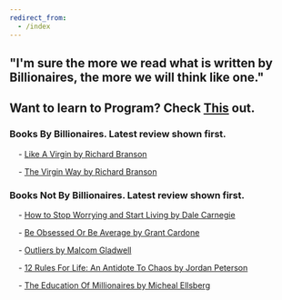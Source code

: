 ```yaml
---
redirect_from:
  - /index
---
```


## "I'm sure the more we read what is written by Billionaires, the more we will think like one."

## Want to learn to Program? Check [This](https://www.youtube.com/channel/UCwqGN-vQb6eGs1IUVP1Czow) out.

### Books By Billionaires. Latest review shown first.

&nbsp;&nbsp;&nbsp;&nbsp;- [Like A Virgin by Richard Branson](https://booksbybillionaires.github.io/Books-By-Billionaires/like-a-virgin.html)

&nbsp;&nbsp;&nbsp;&nbsp;- [The Virgin Way by Richard Branson](https://booksbybillionaires.github.io/Books-By-Billionaires/the-virgin-way.html)

### Books Not By Billionaires. Latest review shown first.

&nbsp;&nbsp;&nbsp;&nbsp;- [How to Stop Worrying and Start Living by Dale Carnegie](https://booksbybillionaires.github.io/Books-By-Billionaires/how-to-stop-worrying-and-start-living.html)

&nbsp;&nbsp;&nbsp;&nbsp;- [Be Obsessed Or Be Average by Grant Cardone](https://booksbybillionaires.github.io/Books-By-Billionaires/be-obsessed-or-be-average.html)

&nbsp;&nbsp;&nbsp;&nbsp;- [Outliers by Malcom Gladwell](https://booksbybillionaires.github.io/Books-By-Billionaires/outliers.html)

&nbsp;&nbsp;&nbsp;&nbsp;- [12 Rules For Life: An Antidote To Chaos by Jordan Peterson](https://booksbybillionaires.github.io/Books-By-Billionaires/twelve-rules-for-life.html)

&nbsp;&nbsp;&nbsp;&nbsp;- [The Education Of Millionaires by Micheal Ellsberg](https://booksbybillionaires.github.io/Books-By-Billionaires/the-education-of-millionaires.html)
 
